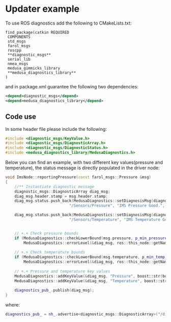 # Updater example

To use ROS diagnostics add the following to CMakeLists.txt:
```
find_package(catkin REQUIRED
 COMPONENTS
 std_msgs 
 farol_msgs
 roscpp
 **diagnostic_msgs**
 serial_lib
 nmea_msgs
 medusa_gimmicks_library
 **medusa_diagnostics_library**
)
```
and in package.xml guarantee the following two dependencies:
```xml
<depend>diagnostic_msgs</depend>
<depend>medusa_diagnostics_library</depend>
```
## Code use

In some header file please include the following:

```cpp
#include <diagnostic_msgs/KeyValue.h>
#include <diagnostic_msgs/DiagnosticArray.h>
#include <diagnostic_msgs/DiagnosticStatus.h>
#include <medusa_diagnostics_library/MedusaDiagnostics.h>
```

Below you can find an example, with two different key values(pressure and temperature), the status message is directly populated in the driver node:

```cpp
void ImsNode::reportingPressure(const farol_msgs::Pressure &msg)
{
	//** Instantiate diagnostic message
  	diagnostic_msgs::DiagnosticArray diag_msg;
 	diag_msg.header.stamp = msg.header.stamp;
  	diag_msg.status.push_back(MedusaDiagnostics::setDiagnosisMsg(diagnostic_msgs::DiagnosticStatus::OK, 
                            "/Sensors/Pressure", "IMS Pressure Good.", "IMS Board"));

	diag_msg.status.push_back(MedusaDiagnostics::setDiagnosisMsg(diagnostic_msgs::DiagnosticStatus::OK, 
                            "/Sensors/Temperature", "IMS Temperature Good.", "IMS Board"));


	// +.+ Check pressure bounds
	if (MedusaDiagnostics::checkLowerBound(msg.pressure, p_min_pressure_) || MedusaDiagnostics::checkUpperBound(msg.pressure, p_max_pressure_))
		MedusaDiagnostics::errorLevel(&diag_msg, ros::this_node::getName() + ": Pressure out of bounds", 0);
	
	// +.+ Check temperature bounds
	if (MedusaDiagnostics::checkLowerBound(msg.temperature, p_min_temp_) || MedusaDiagnostics::checkUpperBound(msg.temperature, p_max_temp_))
		MedusaDiagnostics::errorLevel(&diag_msg, ros::this_node::getName() + ": Temperature out of bounds", 1);
	
	// +.+ Pressure and temperature key values 
  	MedusaDiagnostics::addKeyValue(&diag_msg, "Pressure", boost::str(boost::format("%.0f") % (msg.pressure)), 0);
  	MedusaDiagnostics::addKeyValue(&diag_msg, "Temperature", boost::str(boost::format("%.0f") % (msg.temperature)), 1);
  
  	diagnostics_pub_.publish(diag_msg);
}
```

where:

```cpp
diagnostics_pub_ = nh_.advertise<diagnostic_msgs::DiagnosticArray>("/diagnostics", 100);
```
